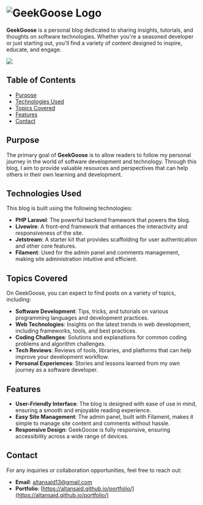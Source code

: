 # ![GeekGoose Logo](/public/storage/logo/logo.png)

**GeekGoose** is a personal blog dedicated to sharing insights, tutorials, and thoughts on software technologies. Whether you're a seasoned developer or just starting out, you'll find a variety of content designed to inspire, educate, and engage.

<img src="/public/storage/logo/Screenshot 2024-08-09 at 6.21.27 PM.png"><img/>

## Table of Contents

- [Purpose](#purpose)
- [Technologies Used](#technologies-used)
- [Topics Covered](#topics-covered)
- [Features](#features)
- [Contact](#contact)

## Purpose

The primary goal of **GeekGoose** is to allow readers to follow my personal journey in the world of software development and technology. Through this blog, I aim to provide valuable resources and perspectives that can help others in their own learning and development.

## Technologies Used

This blog is built using the following technologies:

- **PHP Laravel**: The powerful backend framework that powers the blog.
- **Livewire**: A front-end framework that enhances the interactivity and responsiveness of the site.
- **Jetstream**: A starter kit that provides scaffolding for user authentication and other core features.
- **Filament**: Used for the admin panel and comments management, making site administration intuitive and efficient.

## Topics Covered

On GeekGoose, you can expect to find posts on a variety of topics, including:

- **Software Development**: Tips, tricks, and tutorials on various programming languages and development practices.
- **Web Technologies**: Insights on the latest trends in web development, including frameworks, tools, and best practices.
- **Coding Challenges**: Solutions and explanations for common coding problems and algorithm challenges.
- **Tech Reviews**: Reviews of tools, libraries, and platforms that can help improve your development workflow.
- **Personal Experiences**: Stories and lessons learned from my own journey as a software developer.

## Features

- **User-Friendly Interface**: The blog is designed with ease of use in mind, ensuring a smooth and enjoyable reading experience.
- **Easy Site Management**: The admin panel, built with Filament, makes it simple to manage site content and comments without hassle.
- **Responsive Design**: GeekGoose is fully responsive, ensuring accessibility across a wide range of devices.

## Contact

For any inquiries or collaboration opportunities, feel free to reach out:

- **Email**: [altansaid13@gmail.com](mailto:altansaid13@gmail.com)
- **Portfolio**: [https://altansaid.github.io/portfolio/](https://altansaid.github.io/portfolio/)
